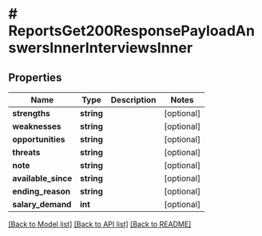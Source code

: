 # # ReportsGet200ResponsePayloadAnswersInnerInterviewsInner

## Properties

Name | Type | Description | Notes
------------ | ------------- | ------------- | -------------
**strengths** | **string** |  | [optional]
**weaknesses** | **string** |  | [optional]
**opportunities** | **string** |  | [optional]
**threats** | **string** |  | [optional]
**note** | **string** |  | [optional]
**available_since** | **string** |  | [optional]
**ending_reason** | **string** |  | [optional]
**salary_demand** | **int** |  | [optional]

[[Back to Model list]](../../README.md#models) [[Back to API list]](../../README.md#endpoints) [[Back to README]](../../README.md)
